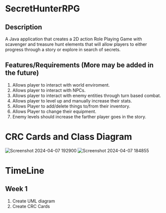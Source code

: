 # SecretHunterRPG

## Description
A Java application that creates a 2D action Role Playing Game with scavenger and treasure hunt elements that will allow players to either progress through a story or explore in search of secrets.

## Features/Requirements (More may be added in the future)
1. Allows player to interact with world enviroment.
2. Allows player to interact with NPCs.
3. Allows player to interact with enemy entities through turn based combat.
4. Allows player to level up and manually increase their stats.
5. Allows Player to add/delete things to/from their inventory.
6. Allows Player to change their equipment.
7. Enemy levels should increase the farther player goes in the story.

# CRC Cards and Class Diagram
![Screenshot 2024-04-07 192900](https://github.com/YosefVal/SecretHunterRPG/assets/164386596/93fb1861-3c77-4f2c-ab85-29761a65d1bb)
![Screenshot 2024-04-07 184855](https://github.com/YosefVal/SecretHunterRPG/assets/164386596/07b06801-0102-421e-a0e0-a0e3de475bb7)

# TimeLine

## Week 1
1. Create UML diagram
2. Create CRC Cards
